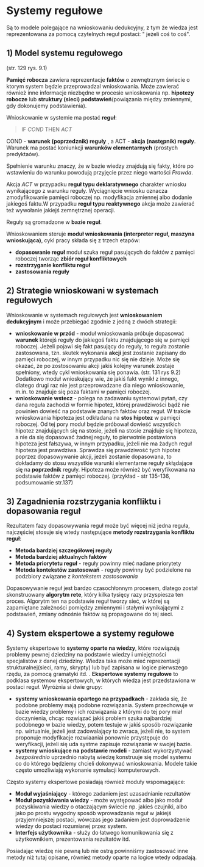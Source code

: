 # Systemy regułowe

Są to modele polegające na wnioskowaniu dedukcyjny, z tym że wiedza jest reprezentowana za pomocą czytelnych reguł postaci: " jeżeli coś to coś".

## 1) Model systemu regułowego

(str. 129 rys. 9.1)

**Pamięć robocza** zawiera reprezentacje **faktów** o zewnętrznym świecie o ktorym system będzie przeprowadzal wnioskowania. Może zawierać również inne informacje niezbędne w procesie wnioskowania np. **hipotezy robocze** lub **struktury (sieci) podstawień**(powiązania między zmiennymi, gdy dokonujemy podstawienia).

Wnioskowanie w systemie ma postać **reguł**: 

> IF *COND* THEN *ACT*

COND - **warunek (poprzedznik) reguły** , a ACT - **akcja (następnik) reguły**. Warunek ma postać koniunkcji **warunków elementarnych** (prostych predyktaów).

Spełnienie warunku znaczy, że w bazie wiedzy znajdują się fakty, które po wstawieniu do warunku powodują przyjęcie przez niego wartości *Prawda*.

Akcja *ACT* w przypadku **reguł typu deklaratywnego** charakter wniosku wynikającego z warunku reguły. Wyciągnięcie wniosku oznacza zmodyfikowanie pamięci roboczej np. modyfikacja zmiennej albo dodanie jakiegoś faktu.W przypadku **reguł typu reaktywnego** akcja może zawierać też wywołanie jakiejś zemnętrznej operacji.

Reguły są gromadzone w **bazie reguł**.

Wnioskowaniem steruje **moduł wnioskowania (interpreter reguł, maszyna wnioskująca)**, cykl pracy składa się z trzech etapów:
- **dopasowanie reguł** moduł szuka reguł pasujących do faktów z pamięci roboczej tworząc **zbiór reguł konfliktowych**
- **rozstrzyganie konfliktu reguł** 
- **zastosowania reguły**

## 2) Strategie wnioskowani w systemach regułowych

Wnioskowanie w systemach regułowych jest **wnioskowaniem dedukcyjnym** i może przebiegać zgodnie z jedną z dwóch strategii:
- **wnioskowanie w przód** - moduł wnioskowania próbuje dopasować **warunek** którejś reguły do jakiegoś faktu znajdującego się w pamięci roboczej. Jeżeli pojawi się fakt pasujący do reguły, to reguła zostanie zastosowana, tzn. skutek wykonania **akcji** jest zostanie zapisany do pamięci roboczej, w innym przypadku nic się nie dzieje. Może się okazać, że po zostosowaniu akcji jakiś kolejny warunek zostaje spełniony, wtedy cykl wnioskowania się ponawia. (str. 131 rys 9.2) Dodatkowo moduł wnioskujący wie, że jakiś fakt wynikł z innego, dlatego drugi raz nie jest przeprowadzane dla niego wnioskowanie, m.in. to znajduje się poza faktami w pamięci roboczej.
- **wnioskowanie wstecz** - polega na zadawaniu systemowi pytań, czy dana reguła zachodzi w formie hipotez, której prawdziwości bądź nie powinien dowieść na podstawie znanych faktów oraz reguł. W trakcie wnioskowania hipoteza jest odkładana na **stos hipotez** w pamięci roboczej. Od tej pory moduł będzie próbował dowieść wszystkich hipotez znajdujących się na stosie, jeżeli na stosie znajduje się hipoteza, a nie da się dopasować żadnej reguły, to pierwotnie postawiona hipoteza jest fałszywa, w innym przypadku, jeżeli nie ma żadych reguł hipoteza jest prawdziwa. Sprawdza się prawdziwość tych hipotez poprzez dopasowywanie akcji, jeżeli zostanie dopasowana, to dokładamy do stosu wszystkie warunki elementarne reguły skłądające się na **poprzednik** reguły. Hipoteza może również być weryfikowana na podstawie faktów z pamięci roboczej. (przykład - str 135-136, podsumowanie str.137) 

## 3) Zagadnienia rozstrzygania konfliktu i dopasowania reguł

Rezultatem fazy dopasowywania reguł może być więcej niż jedna reguła, najczęściej stosuje się wtedy następujące **metody rozstrzygania konfliktu reguł**:
- **Metoda bardziej szczegółowej reguły**
- **Metoda bardziej aktualnych faktów**
- **Metoda priorytetu reguł** - reguły powinny mieć nadane priorytety
- **Metoda kontekstów zastosowań** - reguły powinny być podzielone na podzbiory związane z *kontekstem zastosowania*

Dopasowywanie reguł jest bardzo czasochłonnym procesem, dlatego został skonstruowany **algorytm rete**, który kilka tysięcy razy przyspiesza ten proces. Algorytm ten na podstawie reguł tworzy sieć, w której są zapamiętane zależności pomiędzy zmiennymi i stałymi wynikającymi z podstawień, zmiany odnośnie faktów są propagowane do tej sieci.

## 4) System ekspertowe a systemy regułowe

Systemy ekspertowe to **systemy oparte na wiedzy**, które rozwiązują problemy pewnej dziedziny na podstawie wiedzy i umiejętności specjalistów z danej dziedziny. Wiedza taka może mieć reprezentacji strukturalnej(sieci, ramy, skrypty) lub być zapisana w logice pierwszego rzędu, za pomocą gramatyki itd. . **Ekspertowe systemy regułowe** to podklasa systemow ekspertowych, w których wiedza jest przedstawiona w postaci reguł. Wyróżnia si dwie grupy:
- **systemy wnioskowania opartego na przypadkach** - zakłada się, że podobne problemy mają podobne rozwiązania. System przechowuje w bazie wiedzy problemy i ich rozwiązania z którymi do tej pory miał doczynienia, chcąc rozwiązać jakiś problem szuka najbardziej podobnego w bazie wiedzy, potem testuje w jakiś sposób rozwiązanie np. wirtualnie, jeżeli jest zadowalający to zwraca, jeżeli nie, to system proponuje modyfikacje rozwiaaniai ponownie przystępuje do weryfikacji, jeżeli się uda systme zapisuje rozwiązanie w swojej bazie.
- **systemy wnioskujące na podstawie modeli** - zamiast wykorzystywać *bezpośrednio* uprzednio nabytą wiedzę konstruuje się model systemu co do którego będziemy chcieli dokonywać wnioskowania. Modele takie często umożliwiają wykonanie symulacji komputerowych.

Często systemy ekspertowe posiadają również moduły wspomagające:
- **Moduł wyjaśniający** - którego zadaniem jest uzasadnianie rezultatów
- **Moduł pozyskiwania wiedzy** - może występować albo jako moduł pozyskiwania wiedzy o otaczającym świecie np. jakieś czujniki, albo jako po prostu wygodny sposób wprowadzania reguł w jakiejś przyjemniejszej postaci, wówczas jego zadaniem jest doprowadzenie wiedzy do postaci rozumianej przez system.
- **Interfejs użytkownika** - służy do łatwego komunikowania się z użytkownikiem, prezentowania rezultatów itd.

Posiadając wiedzę nie pewną lub nie ostrą powinniśmy zastosować inne metody niż tutaj opisane, również metody oparte na logice wtedy odpadają.
